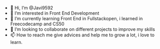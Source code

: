 - 👋 Hi, I’m @Javi9592
- 👀 I’m interested in Front End Development
- 🌱 I’m currently learning Front End in Fullstackopen, i learned in Freecodecamp and CS50
- 💞️ I’m looking to collaborate on different projects to improve my skills
- 📫 How to reach me give advices and help me to grow a lot, i love to learn.

<!---
Javi9592/Javi9592 is a ✨ special ✨ repository because its `README.md` (this file) appears on your GitHub profile.
You can click the Preview link to take a look at your changes.
--->
